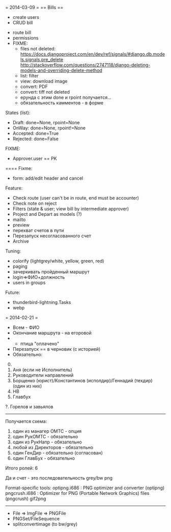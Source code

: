 = 2014-03-09 =
== Bills ==
+ create users
+ CRUD bill
* route bill
* permissions
* FIXME:
	* files not deleted:
		https://docs.djangoproject.com/en/dev/ref/signals/#django.db.models.signals.pre_delete
		http://stackoverflow.com/questions/2747118/django-deleting-models-and-overriding-delete-method
	* list: filter
	* view: download image
	* convert: PDF
	* convert: tiff not deleted
	* ерунда с этим done и rpoint получается...
	* обязательность камментов - в форме

States (list):
* Draft: done=None, rpoint=None
* OnWay: done=None, rpoint!=None
* Accepted: done=True
* Rejected: done=False

FIXME:
* Approver.user == PK

====
Fixme:
* form: add/edit header and cancel

Feature:
* Check route (user can't be in route, end must be accounter)
* Check note on reject
* Filters (state & user; view bill by intermediate approver)
* Project and Depart as models (?)
* mailto
* preview
* перехват счетов в пути
* Перезапуск несогласованного счет
* Archive

Tuning:
* colorify (lightgrey/white, yellow, green, red)
* paging
* зачеркивать пройденный маршрут
* login=>ФИО+должность
* users in groups

Future:
* thunderbird-lightning.Tasks
* webp

= 2014-02-21 =
* Всем - ФИО
* Окончание маршрута - на егоровой
* + птица "оплачено"
* Перезапуск == в черновик (с историей)
* Обязательно:
0.
1. Аня (если не Исполнитель)
2. Руководители направлений
3. Борщенко (юрист)/Константинов (исполдир)/Геннадий (техдир) (один из них)
4. НВ
5. Главбух

?. Горелов и завьялов

----
Получается схема:
1. один из манагер ОМТС - опция
2. один РукОМТС - обязательно
3. один из РукНапр - обязательно
4. любой из Директоров - обязательно
5. один ГенДир - обязательно (согласован)
6. один ГлавБух - обязательно

Итого ролей: 6


Да и счет - это последовательность grey/bw png

Format-specific tools:
optipng.i686 : PNG optimizer and converter (optipng)
pngcrush.i686 : Optimizer for PNG (Portable Network Graphics) files (pngcrush)
gif2png

----
* File => ImgFile => PNGFile
* PNGSet/FileSequence
* splitconvertimage (to bw/grey)